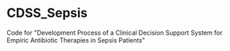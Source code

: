# CDSS_Sepsis
Code for "Development Process of a Clinical Decision Support System for Empiric Antibiotic Therapies in Sepsis Patients"
